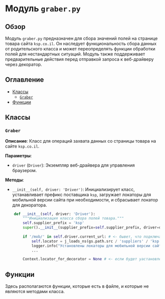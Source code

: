 # Модуль `graber.py`

## Обзор

Модуль `graber.py` предназначен для сбора значений полей на странице товара сайта `ksp.co.il`. Он наследует функциональность сбора данных от родительского класса и может переопределять функции обработки полей для нестандартных ситуаций. Модуль также поддерживает предварительные действия перед отправкой запроса к веб-драйверу через декоратор.

## Оглавление

- [Классы](#классы)
  - [`Graber`](#graber)
- [Функции](#функции)

## Классы

### `Graber`

**Описание**: Класс для операций захвата данных со страницы товара на сайте `ksp.co.il`.

**Параметры**:
 - `driver` (`Driver`): Экземпляр веб-драйвера для управления браузером.

**Методы**:
 - `__init__(self, driver: 'Driver')`: Инициализирует класс, устанавливает префикс поставщика `ksp`, загружает локаторы для мобильной версии сайта при необходимости, и сбрасывает локатор для декоратора.

```python
    def __init__(self, driver: 'Driver'):
        """Инициализация класса сбора полей товара."""
        self.supplier_prefix = 'ksp'
        super().__init__(supplier_prefix=self.supplier_prefix, driver=driver)
 
        if '/mob/' in self.driver.current_url: # <- бывет, что подключается к мобильной версии сайта
            self.locator = j_loads_ns(gs.path.src / 'suppliers' / 'ksp' / 'locators' / 'product_mobile_site.json')
            logger.info("Установлены локаторы для мобильной версии сайта KSP")
            ...

        Context.locator_for_decorator = None # <- если будет уастановлено значение - то оно выполнится в декораторе `@close_pop_up`
```
## Функции
Здесь располагаются функции, которые есть в файле, и которые не являются методами класса.